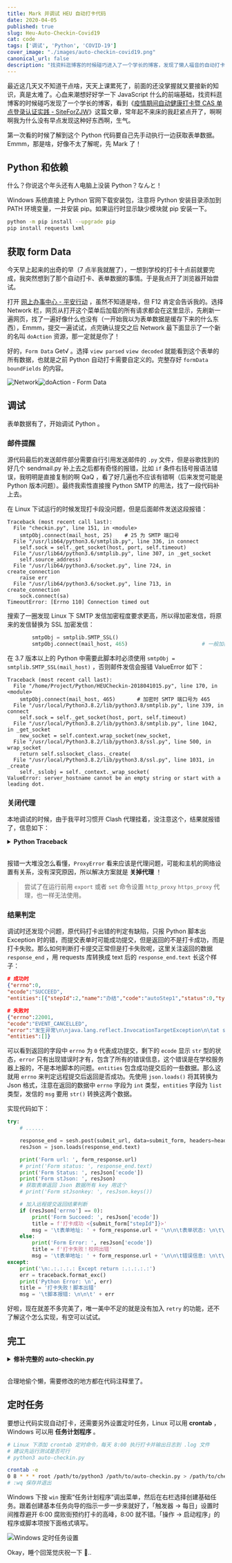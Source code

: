 ```yaml
---
title: Mark 并调试 HEU 自动打卡代码
date: 2020-04-05
published: true
slug: Heu-Auto-Checkin-Covid19
cat: code
tags: ['调试', 'Python', 'COVID-19']
cover_image: "./images/auto-checkin-covid19.png"
canonical_url: false
description: "找资料逛博客的时候碰巧进入了一个学长的博客，发现了懒人福音的自动打卡 Python 脚本。本文记录 Python 萌新的调试过程（造轮子不行，用轮子一流.."
---
```


最近这几天又不知道干点啥，天天上课累死了，前面的还没掌握就又要接新的知识，真是太难了。心血来潮想好好学一下 JavaScript 什么的前端基础，找资料逛博客的时候碰巧发现了一个学长的博客，看到《[疫情期间自动健康打卡暨 CAS 单点登录认证实践 - SiteForZJW](https://zjw1.top/2020/03/10/auto_checkin_during_covid19_and_cas_sso_learning/)》这篇文章，常年起不来床的我赶紧点开了，啊啊啊我为什么没有早点发现这种好东西啊，生气。

第一次看的时候了解到这个 Python 代码要自己先手动执行一边获取表单数据。Emmm，那是啥，好像不太了解呢，先 Mark 了！

## Python 和依赖

什么？你说这个年头还有人电脑上没装 Python？なんと！

Windows 系统直接上 Python 官网下载安装包，注意将 Python 安装目录添加到 PATH 环境变量，一并安装 pip。如果运行时显示缺少模块就 pip 安装一下。

```bash
python -m pip install --upgrade pip
pip install requests lxml
```

## 获取 form Data

今天早上起来的出奇的早（7 点半我就醒了），一想到学校的打卡十点前就要完成，我突然想到了那个自动打卡、表单数据的事情。于是我点开了浏览器开始尝试。

打开 [网上办事中心 - 平安行动](http://one.hrbeu.edu.cn/infoplus/form/JKXXSB/start) ，虽然不知道是啥，但 F12 肯定会告诉我的。选择 Network 栏，网页从打开这个菜单后加载的所有请求都会在这里显示，先刷新一遍网页，找了一遍好像什么也没有（一开始我以为表单数据是缓存下来的什么东西），Emmm，提交一遍试试，点完确认提交之后 Network 最下面显示了一个新的名叫 `doAction` 资源，那一定就是你了！

好的，`Form Data` Get√ 。选择 `view parsed` `view decoded` 就能看到这个表单的所有数据，也就是之前 Python 自动打卡需要自定义的。完整存好 `formData` `boundFields` 的内容。

![Network](./images/post/heu-checkin1.png)![doAction - Form Data](./images/post/heu-checkin2.png)

## 调试

表单数据有了，开始调试 Python 。

### 邮件提醒

源代码最后的发送邮件部分需要自行引用发送邮件的 `.py` 文件，但是谷歌找到的好几个 sendmail.py 补上去之后都有奇怪的报错，比如 `if` 条件右括号报语法错误，我明明是直接复制的啊 QaQ ，看了好几遍也不应该有错啊（后来发觉可能是 Python 版本问题）。最终我索性直接搜 Python SMTP 的用法，找了一段代码补上去。

在 Linux 下试运行的时候发现打卡段没问题，但是后面邮件发送这段报错：

```shell
Traceback (most recent call last):
  File "checkin.py", line 151, in <module>
    smtpObj.connect(mail_host, 25)    # 25 为 SMTP 端口号
  File "/usr/lib64/python3.6/smtplib.py", line 336, in connect
    self.sock = self._get_socket(host, port, self.timeout)
  File "/usr/lib64/python3.6/smtplib.py", line 307, in _get_socket
    self.source_address)
  File "/usr/lib64/python3.6/socket.py", line 724, in create_connection
    raise err
  File "/usr/lib64/python3.6/socket.py", line 713, in create_connection
    sock.connect(sa)
TimeoutError: [Errno 110] Connection timed out
```

搜索了一圈发现 Linux 下 SMTP 发信加密程度要求更高，所以得加密发信，将原来的发信替换为 SSL 加密发信：

```python
        smtpObj = smtplib.SMTP_SSL() 
        smtpObj.connect(mail_host, 465)                        # 一般加密发信 smtp 端口号为 465
```

在 3.7 版本以上的 Python 中需要此脚本时必须使用 `smtpObj = smtplib.SMTP_SSL(mail_host)` ，否则邮件发信会报错 ValueError 如下：

```shell
Traceback (most recent call last):
  File "/home/Project/Python/HEUCheckin-2018041015.py", line 170, in <module>
    smtpObj.connect(mail_host, 465)       # 加密时 SMTP 端口号为 465
  File "/usr/local/Python3.8.2/lib/python3.8/smtplib.py", line 339, in connect
    self.sock = self._get_socket(host, port, self.timeout)
  File "/usr/local/Python3.8.2/lib/python3.8/smtplib.py", line 1042, in _get_socket
    new_socket = self.context.wrap_socket(new_socket,
  File "/usr/local/Python3.8.2/lib/python3.8/ssl.py", line 500, in wrap_socket
    return self.sslsocket_class._create(
  File "/usr/local/Python3.8.2/lib/python3.8/ssl.py", line 1031, in _create
    self._sslobj = self._context._wrap_socket(
ValueError: server_hostname cannot be an empty string or start with a leading dot.
```

### 关闭代理

本地调试的时候，由于我平时习惯开 Clash 代理挂着，没注意这个，结果就报错了，信息如下：


<details><summary><strong>Python Traceback</strong></summary><br />


```shell
Traceback (most recent call last):
  File "D:\Python\Python38-64\lib\site-packages\urllib3\connectionpool.py", line 665, in urlopen
    httplib_response = self._make_request(
  File "D:\Python\Python38-64\lib\site-packages\urllib3\connectionpool.py", line 421, in _make_request
    six.raise_from(e, None)
  File "<string>", line 3, in raise_from
  File "D:\Python\Python38-64\lib\site-packages\urllib3\connectionpool.py", line 416, in _make_request
    httplib_response = conn.getresponse()
  File "D:\Python\Python38-64\lib\http\client.py", line 1322, in getresponse
    response.begin()
  File "D:\Python\Python38-64\lib\http\client.py", line 303, in begin
    version, status, reason = self._read_status()
  File "D:\Python\Python38-64\lib\http\client.py", line 272, in _read_status
    raise RemoteDisconnected("Remote end closed connection without"
http.client.RemoteDisconnected: Remote end closed connection without response

During handling of the above exception, another exception occurred:

Traceback (most recent call last):
  File "D:\Python\Python38-64\lib\site-packages\requests\adapters.py", line 439, in send
    resp = conn.urlopen(
  File "D:\Python\Python38-64\lib\site-packages\urllib3\connectionpool.py", line 719, in urlopen
    retries = retries.increment(
  File "D:\Python\Python38-64\lib\site-packages\urllib3\util\retry.py", line 436, in increment
    raise MaxRetryError(_pool, url, error or ResponseError(cause))
urllib3.exceptions.MaxRetryError: HTTPConnectionPool(host='127.0.0.1', port=7890): Max retries exceeded with url: http://cas.hrbeu.edu.cn/cas/login?service=http%3A%2F%2Fjkgc.hrbeu.edu.cn%2Finfoplus%2Flogin%3FretUrl%3Dhttp%253A%252F%252Fjkgc.hrbeu.edu.cn%252Finfoplus%252Fform%252FJSXNYQSBtest%252Fstart%253Fticket%253DST-3779417-6SDr7iRPSkJxSd3MFyNd-cas01.example.org (Caused by ProxyError('Cannot connect to proxy.', RemoteDisconnected('Remote end closed connection without response')))

During handling of the above exception, another exception occurred:

Traceback (most recent call last):
  File "d:/workshop/PythonProject/CheckIn/checkin.py", line 61, in <module>
    response302 = sesh.post(req.url, data=user_form, headers=headers)
  File "D:\Python\Python38-64\lib\site-packages\requests\sessions.py", line 578, in post
    return self.request('POST', url, data=data, json=json, **kwargs)
  File "D:\Python\Python38-64\lib\site-packages\requests\sessions.py", line 530, in request
    resp = self.send(prep, **send_kwargs)
  File "D:\Python\Python38-64\lib\site-packages\requests\sessions.py", line 665, in send
    history = [resp for resp in gen] if allow_redirects else []
  File "D:\Python\Python38-64\lib\site-packages\requests\sessions.py", line 665, in <listcomp>
    history = [resp for resp in gen] if allow_redirects else []
  File "D:\Python\Python38-64\lib\site-packages\requests\sessions.py", line 237, in resolve_redirects
    resp = self.send(
  File "D:\Python\Python38-64\lib\site-packages\requests\sessions.py", line 643, in send
    r = adapter.send(request, **kwargs)
  File "D:\Python\Python38-64\lib\site-packages\requests\adapters.py", line 510, in send
    raise ProxyError(e, request=request)
requests.exceptions.ProxyError: HTTPConnectionPool(host='127.0.0.1', port=7890): Max retries exceeded with url: http://cas.hrbeu.edu.cn/cas/login?service=http%3A%2F%2Fjkgc.hrbeu.edu.cn%2Finfoplus%2Flogin%3FretUrl%3Dhttp%253A%252F%252Fjkgc.hrbeu.edu.cn%252Finfoplus%252Fform%252FJSXNYQSBtest%252Fstart%253Fticket%253DST-3779417-6SDr7iRPSkJxSd3MFyNd-cas01.example.org (Caused by ProxyError('Cannot connect to proxy.', RemoteDisconnected('Remote end closed connection without response')))
```


</details><br />


报错一大堆没怎么看懂，`ProxyError` 看来应该是代理问题，可能和主机的网络设置有关系，没有深究原因，所以解决方案就是 **关掉代理** ！

> 尝试了在运行前用 `export` 或者 `set` 命令设置 `http_proxy` `https_proxy` 代理，也一样无法使用。

### 结果判定

调试时还发现个问题，原代码打卡出错的判定有缺陷，只报 Python 脚本出 Exception 时的错，而提交表单时可能成功提交，但是返回的不是打卡成功，而是打卡失败。那么如何判断打卡提交正常但是打卡失败呢，这里关注返回的数据 `response_end` ，用 requests 库转换成 text 后的 `response_end.text` 长这个样子：

```json
# 成功时
{"errno":0,
"ecode":"SUCCEED",
"entities":[{"stepId":2,"name":"办结","code":"autoStep1","status":0,"type":"Auto","flowStepId":0,"executorSelection":0,"timestamp":0,"posts":[],"users":[],"parallel":false,"hasInstantNotification":false,"hasCarbonCopy":false,"entryId":2797847,"entryStatus":0,"entryRelease":false}]}

# 失败时
{"errno":22001,
"ecode":"EVENT_CANCELLED",
"error":"发生异常\n\njava.lang.reflect.InvocationTargetException\n\tat sun.reflect.GeneratedMethodAccessor457.invoke(Unknown Source)\n\t...\n",
"entities":[]}
```

可以看到返回的字段中 `errno` 为 `0` 代表成功提交，剩下的 `ecode` 显示 `str` 型的状态，`error` 只有出现错误时才有，包含了所有的错误信息，这个错误是在学校服务器上报的，不是本地脚本的问题。`entities` 包含成功提交后的一些数据。那么这就用 `errno` 来判定远程提交后返回是否成功。先使用 `json.loads()` 将其转换为 Json 格式，注意在返回的数据中 `errno` 字段为 `int` 类型，`entities` 字段为 `list` 类型，发信的 `msg` 要用 `str()` 转换这两个数据。

实现代码如下：

```python
try:
    # ......

    response_end = sesh.post(submit_url, data=submit_form, headers=headers)
    resJson = json.loads(response_end.text)

    print('Form url: ', form_response.url)
    # print('Form status: ', response_end.text)
    print('Form Status: ', resJson['ecode'])
    print('Form stJson: ', resJson)
    # 获取表单返回 Json 数据所有 key 用这个
    # print('Form stJsonkey: ', resJson.keys())

    # 加入远程提交返回结果判断
    if (resJson['errno'] == 0):
        print('Form Succeed: ', resJson['ecode'])
        title = f'打卡成功 <{submit_form["stepId"]}>'
        msg = '\t表单地址: ' + form_response.url + '\n\n\t表单状态: \n\t\terrno：' + str(resJson['errno']) + '\n\t\tecode：' + str(resJson['ecode']) + '\n\t\tentities：' + str(resJson['entities']) + '\n\n\n\t完整返回：' + response_end.text
    else:
        print('Form Error: ', resJson['ecode'])
        title = f'打卡失败！校网出错'
        msg = '\t表单地址: ' + form_response.url + '\n\n\t错误信息: \n\t\terrno：' + str(resJson['errno']) + '\n\t\tecode：' + str(resJson['ecode']) + '\n\t\tentities：' + str(resJson['entities']) + '\n\n\n\t完整返回：' + response_end.text
except:
    print('\n:.:.:.:.: Except return :.:.:.:.:')
    err = traceback.format_exc()
    print('Python Error: \n', err)
    title = '打卡失败！脚本出错'
    msg = '\t脚本报错: \n\n\t' + err
```

好啦，现在就差不多完美了，唯一美中不足的就是没有加入 `retry` 的功能，还不了解这个怎么实现，有空可以试试。

## 完工


<details><summary><strong>修补完整的 auto-checkin.py</strong></summary><br />


```python
#!/usr/bin/env python3
# -*- coding: UTF-8 -*-

"""
平安行动自动打卡

Created on 2020-04-13 20:20
@author: ZhangJiawei & Monst.x
"""

import requests
import lxml.html
import re
import json
import random
import time
import smtplib
import traceback

headers = {
    "Accept": "text/html,application/xhtml+xml,application/xml;q=0.9,image/webp,image/apng,*/*;q=0.8,application/signed-exchange;v=b3;q=0.9",
    "Accept-Encoding": "gzip, deflate, br",
    "Accept-Language": "zh-CN",
    "Cache-Control": "max-age=0",
    "Connection": "keep-alive",
    "Content-Type": "application/x-www-form-urlencoded",
    "Cookie": "MESSAGE_TICKET=%7B%22times%22%3A0%7D; ",
    "Host": "cas.hrbeu.edu.cn",
    "Referer": "https://cas.hrbeu.edu.cn/cas/login?service=http%3A%2F%2Fjkgc.hrbeu.edu.cn%2Finfoplus%2Flogin%3FretUrl%3Dhttp%253A%252F%252Fjkgc.hrbeu.edu.cn%252Finfoplus%252Fform%252FJSXNYQSBtest%252Fstart",
    "Upgrade-Insecure-Requests": "1",
    "User-Agent": "Mozilla/5.0 (Windows NT 10.0; Win64; x64) AppleWebKit/537.36 (KHTML, like Gecko) Chrome/70.0.3538.102 Safari/537.36 Edge/18.18362"
}

data = {
    "username":"studentNumber",                # 学号
    "password":"password"                      # 教务处密码
}
def findStr(source, target):
    return source.find(target) != -1
title = ""
msg = ""

try:
    #get
    url_login = 'https://cas.hrbeu.edu.cn/cas/login?service=http%3A%2F%2Fjkgc.hrbeu.edu.cn%2Finfoplus%2Fform%2FJSXNYQSBtest%2Fstart'
    print("Begin to login ...")
    sesh = requests.session()
    req = sesh.get(url_login)
    html_content = req.text

    #post
    login_html = lxml.html.fromstring(html_content)
    hidden_inputs=login_html.xpath(r'//div[@id="main"]//input[@type="hidden"]')
    user_form = {x.attrib["name"] : x.attrib["value"] for x in hidden_inputs}

    user_form["username"]=data['username']
    user_form["password"]=data['password']
    user_form["captcha"]=''
    user_form["submit"]='登 录'
    headers['Cookie'] = headers['Cookie'] + req.headers['Set-cookie']

    req.url = f'https://cas.hrbeu.edu.cn/cas/login;jsessionid={req.cookies.get("JSESSIONID")}?service=http%3A%2F%2Fjkgc.hrbeu.edu.cn%2Finfoplus%2Fform%2FJSXNYQSBtest%2Fstart'
    response302 = sesh.post(req.url, data=user_form, headers=headers)
    casRes = response302.history[0]
    print("CAS response header", findStr(casRes.headers['Set-Cookie'],'CASTGC'))

    #get
    jkgc_response = sesh.get(response302.url)

    #post
    headers['Accept'] = '*/*'
    headers['Cookie'] = jkgc_response.request.headers['Cookie']
    headers['Host'] = 'jkgc.hrbeu.edu.cn'
    headers['Referer'] = jkgc_response.url
    jkgc_html = lxml.html.fromstring(jkgc_response.text)
    csrfToken = jkgc_html.xpath(r'//meta[@itemscope="csrfToken"]')
    csrfToken = csrfToken.pop().attrib["content"]
    jkgc_form = {
        'idc': 'JSXNYQSBtest',
        'release': '',
        'csrfToken': csrfToken,
        'formData': {
            '_VAR_URL': jkgc_response.url,
            '_VAR_URL_Attr': {
                'ticket': re.match(r'.*ticket=(.*)', jkgc_response.url).group(1)
            }
        }
    }
    jkgc_form['formData'] = json.dumps(jkgc_form['formData'])
    jkgc_url = 'http://jkgc.hrbeu.edu.cn/infoplus/interface/start'
    response3 = sesh.post(jkgc_url, data=jkgc_form, headers=headers)

    #get
    form_url = json.loads(response3.text)['entities'][0]
    form_response = sesh.get(form_url)

    #post
    headers['Accept'] = 'application/json, text/javascript, */*; q=0.01'
    headers['Referer'] = form_url
    headers['X-Requested-With'] = 'XMLHttpRequest'
    submit_url = 'http://jkgc.hrbeu.edu.cn/infoplus/interface/doAction'

    submit_html = lxml.html.fromstring(form_response.text)
    csrfToken2 = submit_html.xpath(r'//meta[@itemscope="csrfToken"]')
    csrfToken2 = csrfToken2.pop().attrib["content"]

    submit_form = {
        'actionId': '1',
        # boundFields 修改位置
        'boundFields': 'fieldCXXXdqszdjtx,fieldCXXXjtgjbc,...',
        'csrfToken': csrfToken2,
        # formData 修改位置
        'formData': r'{"_VAR_EXECUTE_INDEP_ORGANIZE_Name":"学院","_VAR_ACTION_INDEP_ORGANIZES_Codes":"xxxxx",...}',
        'lang': 'zh',
        'nextUsers': '{}',
        'rand': str(random.random() * 999),
        'remark': '',
        'stepId': re.match(r'.*form/(\d*?)/',form_response.url).group(1),
        'timestamp': str(int(time.time()+0.5))
    }
    response_end = sesh.post(submit_url, data=submit_form, headers=headers)
    resJson = json.loads(response_end.text)

    ## 表单填写完成，返回结果
    print('Form url: ', form_response.url)
    # print('Form status: ', response_end.text)
    print('Form Status: ', resJson['ecode'])
    print('Form stJson: ', resJson)
    # 获取表单返回 Json 数据所有 key 用这个
    # print('Form stJsonkey: ', resJson.keys())

    if (resJson['errno'] == 0):
        print('Form Succeed: ', resJson['ecode'])
        title = f'打卡成功 <{submit_form["stepId"]}>'
        msg = '\t表单地址: ' + form_response.url + '\n\n\t表单状态: \n\t\terrno：' + str(resJson['errno']) + '\n\t\tecode：' + str(resJson['ecode']) + '\n\t\tentities：' + str(resJson['entities']) + '\n\n\n\t完整返回：' + response_end.text
    else:
        print('Form Error: ', resJson['ecode'])
        title = f'打卡失败！校网出错'
        msg = '\t表单地址: ' + form_response.url + '\n\n\t错误信息: \n\t\terrno：' + str(resJson['errno']) + '\n\t\tecode：' + str(resJson['ecode']) + '\n\t\tentities：' + str(resJson['entities']) + '\n\n\n\t完整返回：' + response_end.text
except:
    print('\n:.:.:.:.: Except return :.:.:.:.:')
    err = traceback.format_exc()
    print('Python Error: \n', err)
    title = '打卡失败！脚本出错'
    msg = '\t脚本报错: \n\n\t' + err
finally:
    print('\n:.:.:.:.: Finally :.:.:.:.:')
    ## 发送邮件
    # import sendmail     ## 这个是普通.py文件，不是Python库
    # sendmail.sendmail(title, msg)

    from email.mime.text import MIMEText
    from email.header import Header
 
    # 第三方 SMTP 服务
    mail_host="smtp.exmail.qq.com"                 # 设置 smtp 服务器
    mail_user="example@example.com"                # smtp 发信邮箱用户名
    mail_pass="emailpassword"                      # smtp 发信邮箱密码
    sender = '1@example.com'                       # 发信邮箱显示
    receivers = ['2@example.com']                  # 修改为收件人邮箱，多邮箱以数组形式写
    message = MIMEText(msg, 'plain', 'utf-8')
    message['From'] = Header("1@example.com", 'utf-8')        # 发件人邮箱
    message['To'] =  Header("2@example.com", 'utf-8')         # 收件人邮箱
    subject = title
    message['Subject'] = Header(subject, 'utf-8')
    try:
        # smtpObj = smtplib.SMTP()              # 使用一般发信
        # smtpObj.connect(mail_host, 25)        # 不加密时 SMTP 端口号为 25
        # smtpObj = smtplib.SMTP_SSL()          # Python 3.7 以下版本 SSL 加密发信
        smtpObj = smtplib.SMTP_SSL(mail_host)   # Python 3.7 及以上版本 SSL 加密发信
        smtpObj.connect(mail_host, 465)         # 加密时 SMTP 端口号为 465
        smtpObj.login(mail_user,mail_pass)
        smtpObj.sendmail(sender, receivers, message.as_string())
        print ("Success: The email was sent successfully")
    except smtplib.SMTPException:
        print ("Error: Can not send mail")
```


</details><br />


合理地偷个懒，需要修改的地方都在代码注释里了。

## 定时任务

要想让代码实现自动打卡，还需要另外设置定时任务，Linux 可以用 **crontab** ，Windows 可以用 **任务计划程序** 。

```bash
# Linux 下添加 crontab 定时命令，每天 8:00 执行打卡并输出日志到 .log 文件
# 建议先运行测试是否可行
# python3 auto-checkin.py

crontab -e
0 8 * * * root /path/to/python3 /path/to/auto-checkin.py > /path/to/checkin.log
# :wq 保存并退出
```

Windows 下按 `win` 搜索“任务计划程序”调出菜单，然后在右栏选择创建基础任务。跟着创建基本任务向导的指示一步一步来就好了，「触发器 -> 每日」设置时间推荐避开 6:00 腐败街预约打卡的高峰，8:00 就不错。「操作 -> 启动程序」的程序或脚本项按下面格式填写。

![Windows 定时任务设置](./images/post/heu-autotask.png)

Okay，睡个回笼觉庆祝一下 🥳..